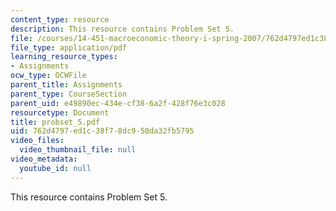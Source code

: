 ```yaml
---
content_type: resource
description: This resource contains Problem Set 5.
file: /courses/14-451-macroeconomic-theory-i-spring-2007/762d4797ed1c38f78dc950da32fb5795_probset_5.pdf
file_type: application/pdf
learning_resource_types:
- Assignments
ocw_type: OCWFile
parent_title: Assignments
parent_type: CourseSection
parent_uid: e49890ec-434e-cf38-6a2f-428f76e3c028
resourcetype: Document
title: probset_5.pdf
uid: 762d4797-ed1c-38f7-8dc9-50da32fb5795
video_files:
  video_thumbnail_file: null
video_metadata:
  youtube_id: null
---
```

This resource contains Problem Set 5.

